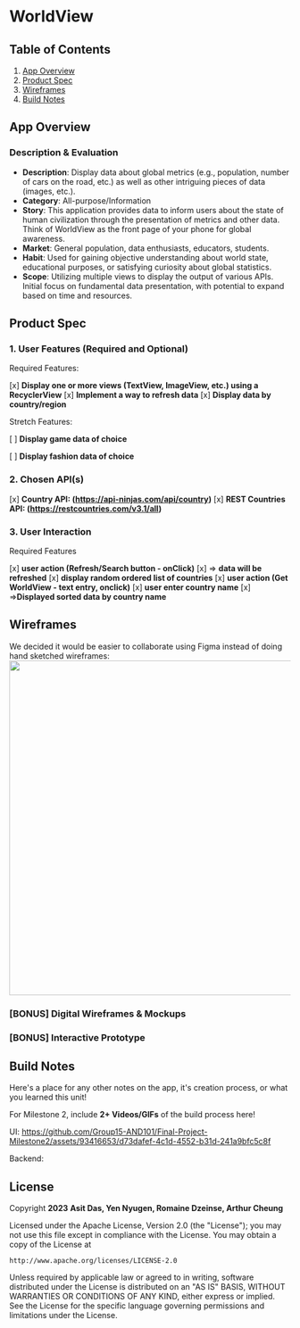 # **WorldView**

## Table of Contents

1. [App Overview](#App-Overview)
1. [Product Spec](#Product-Spec)
1. [Wireframes](#Wireframes)
1. [Build Notes](#Build-Notes)

## App Overview

### Description & Evaluation
<!-- Evaluation of your app across the following attributes -->

- **Description**: Display data about global metrics (e.g., population, number of cars on the road, etc.) as well as other intriguing pieces of data (images, etc.).
- **Category**: All-purpose/Information
- **Story**: This application provides data to inform users about the state of human civilization through the presentation of metrics and other data. Think of WorldView as the front page of your phone for global awareness.
- **Market**: General population, data enthusiasts, educators, students.
- **Habit**: Used for gaining objective understanding about world state, educational purposes, or satisfying curiosity about global statistics.
- **Scope**: Utilizing multiple views to display the output of various APIs. Initial focus on fundamental data presentation, with potential to expand based on time and resources.
## Product Spec

### 1. User Features (Required and Optional)

Required Features:

[x] **Display one or more views (TextView, ImageView, etc.) using a RecyclerView**
[x] **Implement a way to refresh data**
[x] **Display data by country/region**

Stretch Features:

[ ] **Display game data of choice**

[ ] **Display fashion data of choice**

### 2. Chosen API(s)
[x] **Country API: (https://api-ninjas.com/api/country)**
[x] **REST Countries API: (https://restcountries.com/v3.1/all)**

### 3. User Interaction

Required Features

[x] **user action (Refresh/Search button - onClick)**
  [x] => **data will be refreshed**
[x] **display random ordered list of countries**
[x] **user action (Get WorldView - text entry, onclick)**
    [x] **user enter country name**
    [x] =>**Displayed sorted data by country name**
    
## Wireframes

<!-- Add picture of your hand sketched wireframes in this section -->
We decided it would be easier to collaborate using Figma instead of doing hand sketched wireframes:
<img src="https://i.imgur.com/ZolSfxM.png" width=600>

### [BONUS] Digital Wireframes & Mockups

### [BONUS] Interactive Prototype

## Build Notes

Here's a place for any other notes on the app, it's creation 
process, or what you learned this unit!  

For Milestone 2, include **2+ Videos/GIFs** of the build process here!

UI: 
https://github.com/Group15-AND101/Final-Project-Milestone2/assets/93416653/d73dafef-4c1d-4552-b31d-241a9bfc5c8f

Backend: 



## License

Copyright **2023** **Asit Das, Yen Nyugen, Romaine Dzeinse, Arthur Cheung**

Licensed under the Apache License, Version 2.0 (the "License");
you may not use this file except in compliance with the License.
You may obtain a copy of the License at

    http://www.apache.org/licenses/LICENSE-2.0

Unless required by applicable law or agreed to in writing, software
distributed under the License is distributed on an "AS IS" BASIS,
WITHOUT WARRANTIES OR CONDITIONS OF ANY KIND, either express or implied.
See the License for the specific language governing permissions and
limitations under the License.
